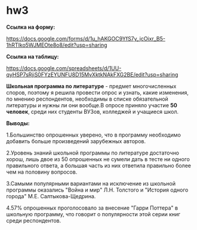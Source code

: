 # hw3
**Ссылка на форму:**

https://docs.google.com/forms/d/1u_hAKGOC9YfS7y_jcOixr_B5-1hRTIko5WJMEOte8o8/edit?usp=sharing

**Ссылка на таблицу:**

https://docs.google.com/spreadsheets/d/1UU-qyHSP7sRjiS0FYzEYUNFU8D15MvXktkNAkFXG2BE/edit?usp=sharing

**Школьная программа по литературе** - предмет многочисленных споров, поэтому я решила провести опрос и узнать, какие изменения, по мнению респондентов, необходимы в списке обязательной литературы и нужны ли они вообще.В опросе приняло участие **50 человек**, среди них студенты ВУЗов, колледжей и учащиеся школ.

**Выводы:**

1.Большинство опрошенных уверено, что в программу необходимо добавить больше произведений зарубежных авторов.

2.Уровень знаний школьной программы по литературе достаточно хорош, лишь двое из 50 опрошенных не сумели дать в тесте ни одного правильного ответа, а большая часть из них ответила правильно более чем на половину вопросов.

3.Самыми популярными вариантами на исключение из школьной программы оказались "Война и мир" Л.Н. Толстого и "История одного города" М.Е. Салтыкова-Щедрина.

4.57% опрошенных проголосовало за внесение "Гарри Поттера" в школьную программу, что говорит о популярности этой серии книг среди респондентов.

